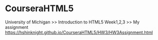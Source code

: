 # CourseraHTML5
University of Michigan >> Introduction to HTML5
Week1,2,3 >> My assignment 
https://hshinknight.github.io/CourseraHTML5/HW3/HW3Assignment.html

